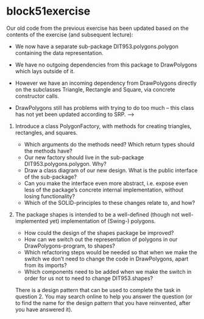 # block51exercise

Our old code from the previous exercise has been updated based on the contents of the exercise (and subsequent lecture):

* We now have a separate sub-package DIT953.polygons.polygon containing the data representation.

* We have no outgoing dependencies from this package to DrawPolygons which lays outside of it.

* However we have an incoming dependency from DrawPolygons directly on the subclasses Triangle, Rectangle and Square, via concrete constructor calls.

* DrawPolygons still has problems with trying to do too much – this class has not yet been updated according to SRP. -->

1. Introduce a class PolygonFactory, with methods for creating triangles, rectangles, and squares.
    * Which arguments do the methods need? Which return types should the methods have?
    * Our new factory should live in the sub-package DIT953.polygons.polygon. Why?
    * Draw a class diagram of our new design. What is the public interface of the sub-package?
    * Can you make the interface even more abstract, i.e. expose even less of the package’s concrete internal implementation, without losing functionality?
    * Which of the SOLID-principles to these changes relate to, and how?

1. The package shapes is intended to be a well-defined (though not well-implemented yet) implementation of (Swing-) polygons.
    * How could the design of the shapes package be improved?
    * How can we switch out the representation of polygons in our DrawPolygons-program, to shapes?
    * Which refactoring steps would be needed so that when we make the switch we don’t need to change the code in DrawPolygons, apart from its imports?
    * Which components need to be added when we make the switch in order for us not to need to change DIT953.shapes?

    There is a design pattern that can be used to complete the task in question 2. You may search online to help you answer the question (or to find the name for the design pattern that you have reinvented, after you have answered it).
